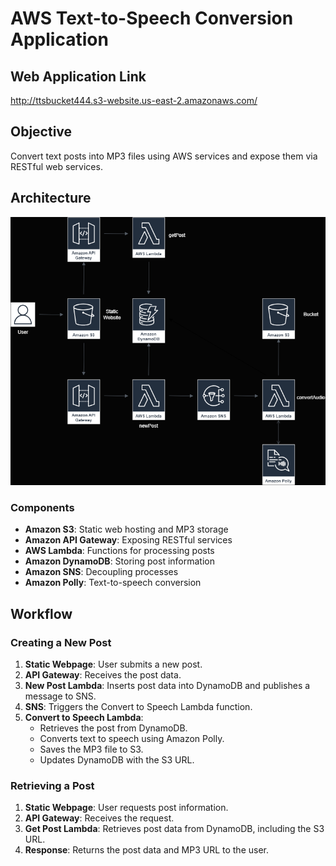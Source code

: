 # AWS Text-to-Speech Conversion Application

## Web Application Link
http://ttsbucket444.s3-website.us-east-2.amazonaws.com/

## Objective
Convert text posts into MP3 files using AWS services and expose them via RESTful web services.

## Architecture
![Architecture Diagram](workflowdiagram.png)

### Components
- **Amazon S3**: Static web hosting and MP3 storage
- **Amazon API Gateway**: Exposing RESTful services
- **AWS Lambda**: Functions for processing posts
- **Amazon DynamoDB**: Storing post information
- **Amazon SNS**: Decoupling processes
- **Amazon Polly**: Text-to-speech conversion

## Workflow

### Creating a New Post
1. **Static Webpage**: User submits a new post.
2. **API Gateway**: Receives the post data.
3. **New Post Lambda**: Inserts post data into DynamoDB and publishes a message to SNS.
4. **SNS**: Triggers the Convert to Speech Lambda function.
5. **Convert to Speech Lambda**:
   - Retrieves the post from DynamoDB.
   - Converts text to speech using Amazon Polly.
   - Saves the MP3 file to S3.
   - Updates DynamoDB with the S3 URL.

### Retrieving a Post
1. **Static Webpage**: User requests post information.
2. **API Gateway**: Receives the request.
3. **Get Post Lambda**: Retrieves post data from DynamoDB, including the S3 URL.
4. **Response**: Returns the post data and MP3 URL to the user.
